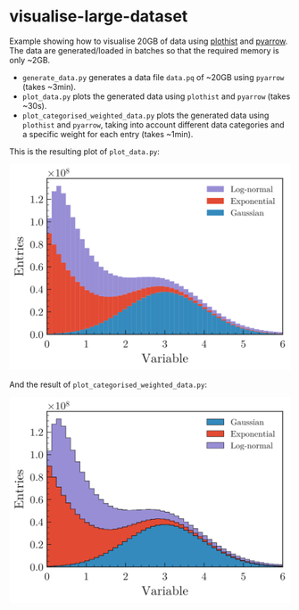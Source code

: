 # visualise-large-dataset
Example showing how to visualise 20GB of data using [plothist](https://plothist.readthedocs.io) and [pyarrow](https://arrow.apache.org/docs/python/index.html).
The data are generated/loaded in batches so that the required memory is only ~2GB.

* `generate_data.py` generates a data file `data.pq` of ~20GB using `pyarrow` (takes ~3min).
* `plot_data.py` plots the generated data using `plothist` and `pyarrow` (takes ~30s).
* `plot_categorised_weighted_data.py` plots the generated data using `plothist` and `pyarrow`, taking into account different data categories and a specific weight for each entry (takes ~1min).

This is the resulting plot of `plot_data.py`:

![variable.svg](https://raw.githubusercontent.com/cyrraz/visualise-large-dataset/main/variable.svg)

And the result of `plot_categorised_weighted_data.py`:

![variable_categorised_weighted.svg](https://raw.githubusercontent.com/cyrraz/visualise-large-dataset/main/variable_categorised_weighted.svg)
